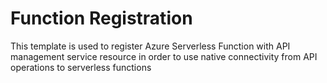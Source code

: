 # Function Registration

This template is used to register Azure Serverless Function with API management service resource in order to use native connectivity from API operations to serverless functions
